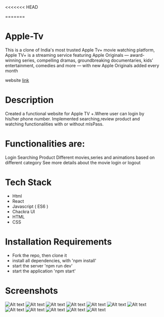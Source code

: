 <<<<<<< HEAD

=======
# Apple-Tv

This is a clone of India's most trusted Apple Tv+ movie watching platform,
Apple TV+ is a streaming service featuring Apple Originals — award-winning series, compelling dramas, groundbreaking documentaries, kids’ entertainment, comedies and more — with new Apple Originals added every month

 website [link](https://apple-tv-ebon.vercel.app/)

# Description
Created a functional website for Apple TV +.Where user can login by his/her phone number. Implemented searching,review product and watching functionalities with or without mlsPass.

# Functionalities are:
Login
Searching Product
Different movies,series and animations based on different category
See more details about the movie
login or logout 

# Tech Stack
* Html 
* React
* Javascript ( ES6 )
* Chackra UI
* HTML
* CSS

# Installation Requirements
* Fork the repo, then clone it
* install all dependencies, with 'npm install'
* start the server 'npm run dev'
* start the application 'npm start'

# Screenshots
![Alt text](<src/assets/ss/Screenshot 2023-11-17 182750.png>)
![Alt text](<src/assets/ss/Screenshot 2023-11-17 182835.png>)
![Alt text](<src/assets/ss/Screenshot 2023-11-17 182922.png>)
![Alt text](<src/assets/ss/Screenshot 2023-11-17 183052.png>)
![Alt text](<src/assets/ss/Screenshot 2023-11-17 183256.png>)
![Alt text](<src/assets/ss/Screenshot 2023-11-17 183348.png>)
![Alt text](<src/assets/ss/Screenshot 2023-11-17 183422.png>)
![Alt text](<src/assets/ss/Screenshot 2023-11-17 183502.png>)
![Alt text](<src/assets/ss/Screenshot 2023-11-17 183522.png>)
![Alt text](<src/assets/ss/Screenshot 2023-11-17 183549.png>)
![Alt text](<src/assets/ss/Screenshot 2023-11-17 183603.png>)
![Alt text](<src/assets/ss/Screenshot 2023-11-17 183726.png>)

